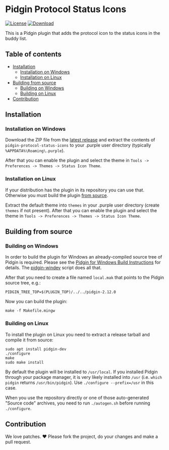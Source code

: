 # Pidgin Protocol Status Icons

[![License](https://img.shields.io/badge/License-GPLv2-blue.svg?style=flat)](COPYING)
[![Download](https://img.shields.io/badge/Download-Latest_Release-brightgreen.svg?style=flat)][1]

This is a Pidgin plugin that adds the protocol icon to the status icons in the
buddy list.

## Table of contents
- [Installation](#installation)
    - [Installation on Windows](#installation-on-windows)
    - [Installation on Linux](#installation-on-linux)
- [Building from source](#building-from-source)
    - [Building on Windows](#building-on-windows)
    - [Building on Linux](#building-on-linux)
- [Contribution](#contribution)

## Installation
### Installation on Windows
Download the ZIP file from the [latest release][1] and extract the contents of
`pidgin-protocol-status-icons` to your .purple user directory (typically
`%APPDATA%\Roaming\.purple`).

After that you can enable the plugin and select the theme in `Tools ->
Preferences -> Themes -> Status Icon Theme`.

### Installation on Linux
If your distribution has the plugin in its repository you can use that.
Otherwise you must build the plugin [from source](#building-on-linux).

Extract the default theme into `themes` in your .purple user directory (create
`themes` if not present). After that you can enable the plugin and select the
theme in `Tools -> Preferences -> Themes -> Status Icon Theme`.

## Building from source
### Building on Windows
In order to build the plugin for Windows an already-compiled source tree of
Pidgin is required. Please see the [Pidgin for Windows Build Instructions][2]
for details. The [pidgin-windev][3] script does all that.

After that you need to create a file named `local.mak` that points to the
Pidgin source tree, e.g.:

    PIDGIN_TREE_TOP=$(PLUGIN_TOP)/../../pidgin-2.12.0

Now you can build the plugin:

    make -f Makefile.mingw

### Building on Linux
To install the plugin on Linux you need to extract a release tarball and
compile it from source:

    sudo apt install pidgin-dev
    ./configure
    make
    sudo make install

By default the plugin will be installed to `/usr/local`.  If you installed
Pidgin through your package manager, it is very likely installed into `/usr`
(i.e. `which pidgin` returns `/usr/bin/pidgin`). Use `./configure
--prefix=/usr` in this case.

When you use the repository directly or one of those auto-generated "Source
code" archives, you need to run `./autogen.sh` before running `./configure`.

## Contribution
We love patches. :heart: Please fork the project, do your changes and make a
pull request.

[1]: https://github.com/kgraefe/pidgin-protocol-status-icons/releases/latest
[2]: https://developer.pidgin.im/wiki/BuildingWinPidgin
[3]: https://github.com/kgraefe/pidgin-windev

